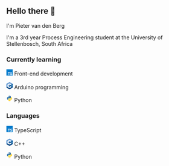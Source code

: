 ## Hello there 👋

I'm Pieter van den Berg

I'm a 3rd year Process Engineering student at the University of Stellenbosch, South Africa

### Currently learning

<img src="assets/TypeScript_logo.svg" width="17px"/> Front-end development

<img src="assets/cpp_logo.svg" width="17px"/> Arduino programming

<img src="assets/Python_logo.svg" width="17px"/> Python

### Languages

<img src="assets/TypeScript_logo.svg" width="17px"/> TypeScript

<img src="assets/cpp_logo.svg" width="17px"/> C++

<img src="assets/Python_logo.svg" width="17px"/> Python
